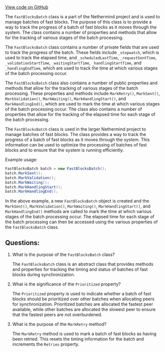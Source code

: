 [View code on GitHub](https://github.com/nethermindeth/nethermind/Nethermind.Synchronization/FastBlocks/FastBlocksBatch.cs)

The `FastBlocksBatch` class is a part of the Nethermind project and is used to manage batches of fast blocks. The purpose of this class is to provide a way to track the progress of a batch of fast blocks as it moves through the system. The class contains a number of properties and methods that allow for the tracking of various stages of the batch processing.

The `FastBlocksBatch` class contains a number of private fields that are used to track the progress of the batch. These fields include `_stopwatch`, which is used to track the elapsed time, and `_scheduledLastTime`, `_requestSentTime`, `_validationStartTime`, `_waitingStartTime`, `_handlingStartTime`, and `_handlingEndTime`, which are used to track the time at which various stages of the batch processing occur.

The `FastBlocksBatch` class also contains a number of public properties and methods that allow for the tracking of various stages of the batch processing. These properties and methods include `MarkRetry()`, `MarkSent()`, `MarkValidation()`, `MarkWaiting()`, `MarkHandlingStart()`, and `MarkHandlingEnd()`, which are used to mark the time at which various stages of the batch processing occur. The class also contains a number of properties that allow for the tracking of the elapsed time for each stage of the batch processing.

The `FastBlocksBatch` class is used in the larger Nethermind project to manage batches of fast blocks. The class provides a way to track the progress of a batch of fast blocks as it moves through the system. This information can be used to optimize the processing of batches of fast blocks and to ensure that the system is running efficiently. 

Example usage:

```csharp
FastBlocksBatch batch = new FastBlocksBatch();
batch.MarkSent();
batch.MarkValidation();
batch.MarkWaiting();
batch.MarkHandlingStart();
batch.MarkHandlingEnd();
```

In the above example, a new `FastBlocksBatch` object is created and the `MarkSent()`, `MarkValidation()`, `MarkWaiting()`, `MarkHandlingStart()`, and `MarkHandlingEnd()` methods are called to mark the time at which various stages of the batch processing occur. The elapsed time for each stage of the batch processing can then be accessed using the various properties of the `FastBlocksBatch` class.
## Questions: 
 1. What is the purpose of the `FastBlocksBatch` class?
    
    The `FastBlocksBatch` class is an abstract class that provides methods and properties for tracking the timing and status of batches of fast blocks during synchronization.

2. What is the significance of the `Prioritized` property?
    
    The `Prioritized` property is used to indicate whether a batch of fast blocks should be prioritized over other batches when allocating peers for synchronization. Prioritized batches are allocated the fastest peer available, while other batches are allocated the slowest peer to ensure that the fastest peers are not overburdened.

3. What is the purpose of the `MarkRetry` method?
    
    The `MarkRetry` method is used to mark a batch of fast blocks as having been retried. This resets the timing information for the batch and increments the `Retries` property.